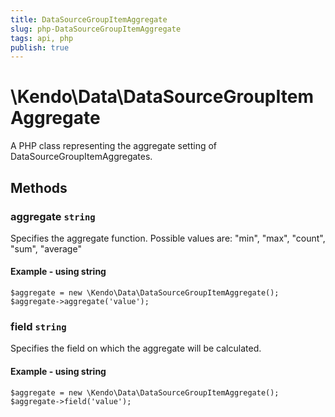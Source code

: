 ```yaml
---
title: DataSourceGroupItemAggregate
slug: php-DataSourceGroupItemAggregate
tags: api, php
publish: true
---
```


# \Kendo\Data\DataSourceGroupItemAggregate

A PHP class representing the aggregate setting of DataSourceGroupItemAggregates.


## Methods

### aggregate `string`

Specifies the aggregate function. Possible values are: "min", "max", "count", "sum", "average"


#### Example - using string
    $aggregate = new \Kendo\Data\DataSourceGroupItemAggregate();
    $aggregate->aggregate('value');

### field `string`

Specifies the field on which the aggregate will be calculated.


#### Example - using string
    $aggregate = new \Kendo\Data\DataSourceGroupItemAggregate();
    $aggregate->field('value');

